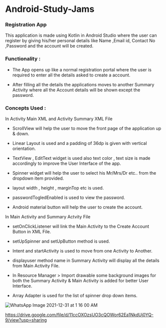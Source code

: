 # Android-Study-Jams

### Registration App
 
 
This application is made using Kotlin in Android Studio where the user can register by giving his/her personal details like Name ,Email id, Contact No ,Password  and the account will be created. 

### Functionality :
 
- The App opens up like a normal registration portal where the user is required to enter all the details asked to create a account.

- After filling all the details the applications moves to another Summary Activity where all the Account details will be shown except the password.

### Concepts Used :
 
 In Activity Main XML and Activity Summary XML File  
  
  -  ScrollView will help the user to move the front page of the application up & down.
  
  -  Linear Layout is used and a padding of 36dp is given with vertical orientation.
 
  -  TextView , EditText widget is used  also text color , text size is  made accordingly to improve the User Interface of the app.
 
  -  Spinner widget will help the user to select his Mr/Mrs/Dr etc.. from the dropdown item provided.
  
  -  layout width , height , marginTop etc  is used.
   
  -  passwordTogledEnabled is used to view the password.

  -  Android material button  will help the user to create the account.
  
 In Main Activity and Summary Actvity File 
  
  -  setOnClickListener will link the Main Activity to the Create Account Button in XML File.
  
  -  setUpSpinner and setUpButton method is used.

  -  Intent and startActivity is used to move from one Activity to Another.

  -  displayuser method name  in Summary Activity will display all the details from Main Activity File.

  -  In Resource Manager > Import drawable some background images for both the Summary Activity & Main Activity is added for better User Interface.

  -   Array Adapter is used for the list of spinner drop down items.



![WhatsApp Image 2021-12-31 at 1 16 00 AM](https://user-images.githubusercontent.com/87956374/147783543-f296e50d-1e01-4b3f-aa1e-fa6fb2fd77f0.jpeg)


https://drive.google.com/file/d/11ccOXOzsUO3cQOWor62Ea1NkdUj0YQ-9/view?usp=sharing
